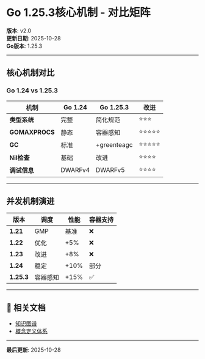# Go 1.25.3核心机制 - 对比矩阵

**版本**: v2.0  
**更新日期**: 2025-10-28  
**Go版本**: 1.25.3

---

## 核心机制对比

### Go 1.24 vs 1.25.3

| 机制 | Go 1.24 | Go 1.25.3 | 改进 |
|------|---------|-----------|------|
| **类型系统** | 完整 | 简化规范 | ⭐⭐⭐ |
| **GOMAXPROCS** | 静态 | 容器感知 | ⭐⭐⭐⭐⭐ |
| **GC** | 标准 | +greenteagc | ⭐⭐⭐⭐⭐ |
| **Nil检查** | 基础 | 改进 | ⭐⭐⭐⭐ |
| **调试信息** | DWARFv4 | DWARFv5 | ⭐⭐⭐⭐ |

---

## 并发机制演进

| 版本 | 调度 | 性能 | 容器支持 |
|------|------|------|---------|
| **1.21** | GMP | 基准 | ❌ |
| **1.22** | 优化 | +5% | ❌ |
| **1.23** | 改进 | +8% | ❌ |
| **1.24** | 稳定 | +10% | 部分 |
| **1.25.3** | 容器感知 | +15% | ✅ |

---

## 🔗 相关文档

- [知识图谱](./00-知识图谱.md)
- [概念定义体系](./00-概念定义体系.md)

---

**最后更新**: 2025-10-28
